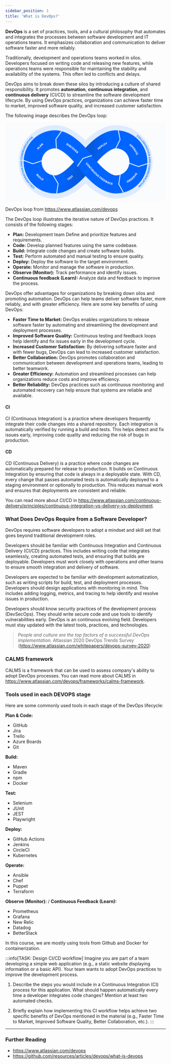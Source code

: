 ```yaml
---
sidebar_position: 1
title: 'What is DevOps?'
---
```

**DevOps** is a set of practices, tools, and a cultural philosophy that automates and integrates the processes between software development and IT operations teams. It emphasizes collaboration and communication to deliver software faster and more reliably.

Traditionally, development and operations teams worked in silos. Developers focused on writing code and releasing new features, while operations teams were responsible for maintaining the stability and availability of the systems. This often led to conflicts and delays.

DevOps aims to break down these silos by introducing a culture of shared responsibility. It promotes **automation**, **continuous integration**, and **continuous delivery** (CI/CD) to streamline the software development lifecycle. By using DevOps practices, organizations can achieve faster time to market, improved software quality, and increased customer satisfaction.

The following image describes the DevOps loop:

![DevOps loop](./img/devops_loop.png)

DevOps loop from  https://www.atlassian.com/devops

The DevOps loop illustrates the iterative nature of DevOps practices. It consists of the following stages:

*   **Plan:** Development team Define and prioritize features and requirements.
*   **Code:** Develop planned features using the same codebase.
*   **Build:** Integrate code changes and create software builds.
*   **Test:** Perform automated and manual testing to ensure quality.
*   **Deploy:** Deploy the software to the target environment.
*   **Operate:** Monitor and manage the software in production.
*   **Observe (Monitor):** Track performance and identify issues.
*   **Continuous feedback (Learn):** Analyze data and feedback to improve the process.

DevOps offer advantages for organizations by breaking down silos and promoting automation. DevOps can help teams deliver software faster, more reliably, and with greater efficiency. Here are some key benefits of using DevOps:

*   **Faster Time to Market:** DevOps enables organizations to release software faster by automating and streamlining the development and deployment processes.
*   **Improved Software Quality:** Continuous testing and feedback loops help identify and fix issues early in the development cycle.
*   **Increased Customer Satisfaction:** By delivering software faster and with fewer bugs, DevOps can lead to increased customer satisfaction.
*   **Better Collaboration:** DevOps promotes collaboration and communication between development and operations teams, leading to better teamwork.
*   **Greater Efficiency:** Automation and streamlined processes can help organizations reduce costs and improve efficiency.
*   **Better Reliability:** DevOps practices such as continuous monitoring and automated recovery can help ensure that systems are reliable and available.

#### CI
CI (Continuous Integration) is a practice where developers frequently integrate their code changes into a shared repository. Each integration is automatically verified by running a build and tests. This helps detect and fix issues early, improving code quality and reducing the risk of bugs in production.

#### CD
CD (Continuous Delivery) is a practice where code changes are automatically prepared for release to production. It builds on Continuous Integration by ensuring that code is always in a deployable state. With CD, every change that passes automated tests is automatically deployed to a staging environment or optionally to production. This reduces manual work and ensures that deployments are consistent and reliable.

You can read more about CI/CD in https://www.atlassian.com/continuous-delivery/principles/continuous-integration-vs-delivery-vs-deployment.

### What Does DevOps Require from a Software Developer?
DevOps requires software developers to adopt a mindset and skill set that goes beyond traditional development roles. 

Developers should be familiar with Continuous Integration and Continuous Delivery (CI/CD) practices. This includes writing code that integrates seamlessly, creating automated tests, and ensuring that builds are deployable.  Developers must work closely with operations and other teams to ensure smooth integration and delivery of software.

Developers are expected to be familiar with development automatization, such as writing scripts for build, test, and deployment processes. Developers should design applications with monitoring in mind. This includes adding logging, metrics, and tracing to help identify and resolve issues in production.

Developers should know security practices of the development process (DevSecOps). They should write secure code and use tools to identify vulnerabilities early. DevOps is an continuous evolving field. Developers must stay updated with the latest tools, practices, and technologies.

> *People and culture are the top factors of a successful DevOps implementation.*
> Atlassian 2020 DevOps Trends Survey (https://www.atlassian.com/whitepapers/devops-survey-2020)

### CALMS framework

CALMS is a framework that can be used to assess company's ability to adopt DevOps processes. You can read more about CALMS in https://www.atlassian.com/devops/frameworks/calms-framework.

### Tools used in each DEVOPS stage
Here are some commonly used tools in each stage of the DevOps lifecycle:

**Plan & Code:**
  - GitHub
  - Jira
  - Trello
  - Azure Boards
  - Git
 
**Build:**
  - Maven
  - Gradle
  - npm
  - Docker

**Test:**
  - Selenium
  - JUnit
  - JEST
  - Playwright

**Deploy:**
  - GitHub Actions
  - Jenkins
  - CircleCI
  - Kubernetes

**Operate:**
  - Ansible
  - Chef
  - Puppet
  - Terraform

**Observe (Monitor):** / **Continuous Feedback (Learn):**
  - Prometheus
  - Grafana
  - New Relic
  - Datadog
  - BetterStack

In this course, we are mostly using tools from Github and Docker for containerization.

:::info[TASK: Design CI/CD workflow]
Imagine you are part of a team developing a simple web application (e.g., a static website displaying information or a basic API). Your team wants to adopt DevOps practices to improve the development process.

1. Describe the steps you would include in a Continuous Integration (CI) process for this application. What should happen automatically every time a developer integrates code changes? Mention at least two automated checks.

2. Briefly explain how implementing this CI workflow helps achieve two specific benefits of DevOps mentioned in the material (e.g., Faster Time to Market, Improved Software Quality, Better Collaboration, etc.).
:::

---
### Further Reading
- https://www.atlassian.com/devops
- https://github.com/resources/articles/devops/what-is-devops